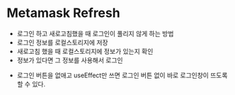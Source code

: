 # Metamask Refresh

- 로그인 하고 새로고침했을 때 로그인이 풀리지 않게 하는 방법
- 로그인 정보를 로컬스토리지에 저장
- 새로고침 했을 때 로컬스토리지에 정보가 있는지 확인
- 정보가 있다면 그 정보를 사용해서 로그인

* 로그인 버튼을 없애고 useEffect만 쓰면 로그인 버튼 없이 바로 로그인창이 뜨도록 할 수 있다.
